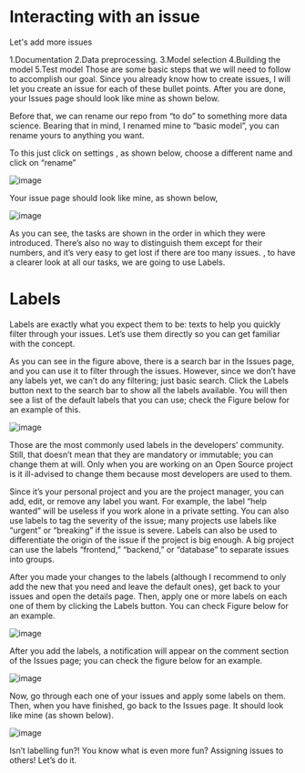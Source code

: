 
# Interacting with an issue
Let's add more issues

1.Documentation 
2.Data preprocessing.
3.Model selection
4.Building the model
5.Test model
Those are some basic steps that we will need to follow to accomplish our goal. Since you already know how to create issues, I will let you create an issue for each of these bullet points. After you are done, your Issues page should look like mine as shown below.

Before that, we can rename our repo from “to do” to something more data science. Bearing that in mind, I renamed mine to “basic model”, you can rename yours to anything you want.

To this just click on settings , as shown below, choose a different name and click on “rename”

![image](https://user-images.githubusercontent.com/93423367/214064799-b6cbad4c-e07d-4562-b96b-e32ed8d02366.png)

Your issue page should look like mine, as shown below,

![image](https://user-images.githubusercontent.com/93423367/214064877-80d988ff-222a-4ccc-a223-94617e2d8046.png)


As you can see, the tasks are shown in the order in which they were introduced. There’s also no way to distinguish them except for their numbers, and it’s very easy to get lost if there are too many issues. , to have a clearer look at all our tasks, we are going to use Labels.

# Labels
Labels are exactly what you expect them to be: texts to help you quickly filter through your issues. Let’s use them directly so you can get familiar with the concept.

As you can see in the figure above, there is a search bar in the Issues page, and you can use it to filter through the issues. However, since we don’t have any labels yet, we can’t do any filtering; just basic search. Click the Labels button next to the search bar to show all the labels available. You will then see a list of the default labels that you can use; check the Figure below for an example of this.


![image](https://user-images.githubusercontent.com/93423367/214064968-f4c1b2c9-fbee-4290-8b78-8fd80e48d197.png)


Those are the most commonly used labels in the developers’ community. Still, that doesn’t mean that they are mandatory or immutable; you can change them at will. Only when you are working on an Open Source project is it ill-advised to change them because most developers are used to them.

Since it’s your personal project and you are the project manager, you can add, edit, or remove any label you want. For example, the label “help wanted” will be useless if you work alone in a private setting. You can also use labels to tag the severity of the issue; many projects use labels like “urgent” or “breaking” if the issue is severe. Labels can also be used to differentiate the origin of the issue if the project is big enough. A big project can use the labels “frontend,” “backend,” or “database” to separate issues into groups.

After you made your changes to the labels (although I recommend to only add the new that you need and leave the default ones), get back to your issues and open the details page. Then, apply one or more labels on each one of them by clicking the Labels button. You can check Figure below for an example.


![image](https://user-images.githubusercontent.com/93423367/214065048-28249607-90b1-42f5-a109-5512af0c7540.png)

After you add the labels, a notification will appear on the comment section of the Issues page; you can check the figure below  for an example.

![image](https://user-images.githubusercontent.com/93423367/214065105-ce003fbe-1beb-4c7a-86e3-07ae12305e31.png)


Now, go through each one of your issues and apply some labels on them. Then, when you have finished, go back to the Issues page. It should look like mine (as shown below).


![image](https://user-images.githubusercontent.com/93423367/214065173-85f1fd25-a098-495b-9e46-0dfa91f07c37.png)



Isn’t labelling  fun?! You know what is even more fun? Assigning issues to others! Let’s do it.











